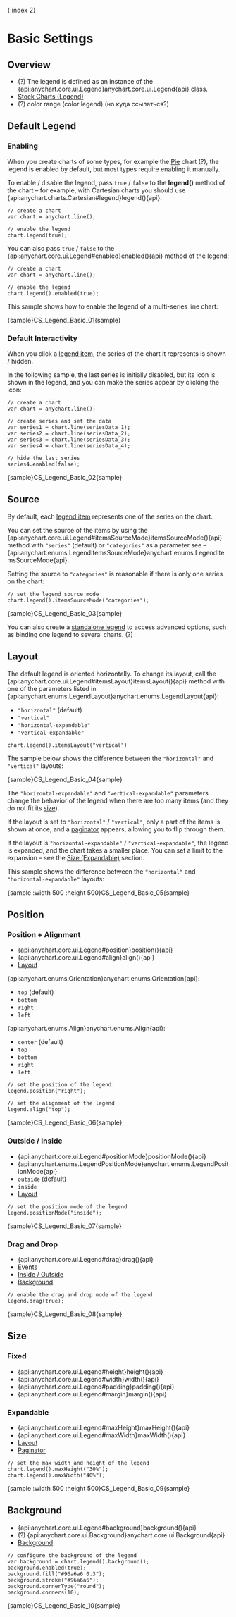 {:index 2}
# Basic Settings

## Overview

* (?) The legend is defined as an instance of the {api:anychart.core.ui.Legend}anychart.core.ui.Legend{api} class.
* [Stock Charts (Legend)](../../Stock_Charts/Legend)
* (?) color range (color legend) (но куда ссылаться?)

## Default Legend

### Enabling

When you create charts of some types, for example the [Pie](../../Basic_Charts/Pie) chart (?), the legend is enabled by default, but most types require enabling it manually.

To enable / disable the legend, pass `true` / `false` to the **legend()** method of the chart – for example, with Cartesian charts you should use {api:anychart.charts.Cartesian#legend}legend(){api}:

```
// create a chart
var chart = anychart.line();

// enable the legend
chart.legend(true);
```

You can also pass `true` / `false` to the {api:anychart.core.ui.Legend#enabled}enabled(){api} method of the legend:

```
// create a chart
var chart = anychart.line();

// enable the legend
chart.legend().enabled(true);
```

This sample shows how to enable the legend of a multi-series line chart:

{sample}CS\_Legend\_Basic\_01{sample}

### Default Interactivity

When you click a [legend item](Legend_Item), the series of the chart it represents is shown / hidden.

In the following sample, the last series is initially disabled, but its icon is shown in the legend, and you can make the series appear by clicking the icon:

```
// create a chart
var chart = anychart.line();

// create series and set the data
var series1 = chart.line(seriesData_1);
var series2 = chart.line(seriesData_2);
var series3 = chart.line(seriesData_3);
var series4 = chart.line(seriesData_4);

// hide the last series
series4.enabled(false);
```

{sample}CS\_Legend\_Basic\_02{sample}

## Source

By default, each [legend item](Legend_Item) represents one of the series on the chart.

You can set the source of the items by using the {api:anychart.core.ui.Legend#itemsSourceMode}itemsSourceMode(){api} method with `"series"` (default) or `"categories"` as a parameter see – {api:anychart.enums.LegendItemsSourceMode}anychart.enums.LegendItemsSourceMode{api}.

Setting the source to `"categories"` is reasonable if there is only one series on the chart:

```
// set the legend source mode
chart.legend().itemsSourceMode("categories");
```

{sample}CS\_Legend\_Basic\_03{sample}

You can also create a [standalone legend](Standalone_Legend) to access advanced options, such as binding one legend to several charts. (?)

## Layout

The default legend is oriented horizontally. To change its layout, call the {api:anychart.core.ui.Legend#itemsLayout}itemsLayout(){api} method with one of the parameters listed in {api:anychart.enums.LegendLayout}anychart.enums.LegendLayout{api}:

* `"horizontal"` (default)
* `"vertical"`
* `"horizontal-expandable"`
* `"vertical-expandable"`

```
chart.legend().itemsLayout("vertical")
```

The sample below shows the difference between the `"horizontal"` and `"vertical"` layouts:

{sample}CS\_Legend\_Basic\_04{sample}

The `"horizontal-expandable"` and `"vertical-expandable"` parameters change the behavior of the legend when there are too many items (and they do not fit its [size](#size)).

If the layout is set to `"horizontal"` / `"vertical"`, only a part of the items is shown at once, and a [paginator](Advanced_Settings#paginator) appears, allowing you to flip through them.

If the layout is `"horizontal-expandable"` / `"vertical-expandable"`, the legend is expanded, and the chart takes a smaller place. You can set a limit to the expansion – see the [Size (Expandable)](#expandable) section.

This sample shows the difference between the `"horizontal"` and `"horizontal-expandable"` layouts:

{sample :width 500 :height 500}CS\_Legend\_Basic\_05{sample}

## Position

### Position + Alignment

* {api:anychart.core.ui.Legend#position}position(){api}
* {api:anychart.core.ui.Legend#align}align(){api}
* [Layout](#layout)

{api:anychart.enums.Orientation}anychart.enums.Orientation{api}:

* `top` (default)
* `bottom`
* `right`
* `left`

{api:anychart.enums.Align}anychart.enums.Align{api}:

* `center` (default)
* `top`
* `bottom`
* `right`
* `left`

```
// set the position of the legend
legend.position("right");

// set the alignment of the legend
legend.align("top");
```

{sample}CS\_Legend\_Basic\_06{sample}

### Outside / Inside

* {api:anychart.core.ui.Legend#positionMode}positionMode(){api}
* {api:anychart.enums.LegendPositionMode}anychart.enums.LegendPositionMode{api}
* `outside` (default)
* `inside`
* [Layout](#layout)

```
// set the position mode of the legend
legend.positionMode("inside");
```

{sample}CS\_Legend\_Basic\_07{sample}

### Drag and Drop

* {api:anychart.core.ui.Legend#drag}drag(){api}
* [Events](Events)
* [Inside / Outside](#outside_/_inside)
* [Background](#background)

```
// enable the drag and drop mode of the legend
legend.drag(true);
```

{sample}CS\_Legend\_Basic\_08{sample}

## Size

### Fixed

* {api:anychart.core.ui.Legend#height}height(){api}
* {api:anychart.core.ui.Legend#width}width(){api}
* {api:anychart.core.ui.Legend#padding}padding(){api}
* {api:anychart.core.ui.Legend#margin}margin(){api}

### Expandable

* {api:anychart.core.ui.Legend#maxHeight}maxHeight(){api}
* {api:anychart.core.ui.Legend#maxWidth}maxWidth(){api}
* [Layout](#layout)
* [Paginator](Advanced_Settings#paginator)

```
// set the max width and height of the legend
chart.legend().maxHeight("30%");
chart.legend().maxWidth("40%");
```

{sample :width 500 :height 500}CS\_Legend\_Basic\_09{sample}

## Background

* {api:anychart.core.ui.Legend#background}background(){api}
* (?) {api:anychart.core.ui.Background}anychart.core.ui.Background{api}
* [Background](../../Appearance_Settings/Background)

```
// configure the background of the legend
var background = chart.legend().background();
background.enabled(true);
background.fill("#96a6a6 0.3");
background.stroke("#96a6a6");
background.cornerType("round");
background.corners(10);
```

{sample}CS\_Legend\_Basic\_10{sample}